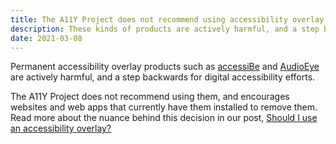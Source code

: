 ```yaml
---
title: The A11Y Project does not recommend using accessibility overlay products
description: These kinds of products are actively harmful, and a step backwards for digital accessibility efforts.
date: 2021-03-08
---
```


Permanent accessibility overlay products such as [accessiBe](https://accessibe.com/) and [AudioEye](https://www.audioeye.com/) are actively harmful, and a step backwards for digital accessibility efforts.

The A11Y Project does not recommend using them, and encourages websites and web apps that currently have them installed to remove them. Read more about the nuance behind this decision in our post, [Should I use an accessibility overlay?](https://www.a11yproject.com/posts/should-i-use-an-accessibility-overlay/)
